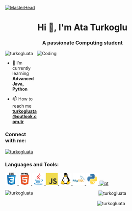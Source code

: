[![MasterHead](https://rerouting.ca/wp-content/uploads/2021/03/Simple-Technology-LinkedIn-Banner.png)](https://github.com/TurkogluAta/)
<h1 align="center">Hi 👋, I'm Ata Turkoglu</h1>
<h3 align="center">A passionate Computing student</h3>
<img align="right" alt="Coding" width="400" height="300" src="https://media.tenor.com/IvyuPtEfzhoAAAAC/matrix.gif">


<p align="left"> <img src="https://komarev.com/ghpvc/?username=turkogluata&label=Profile%20views&color=0e75b6&style=flat" alt="turkogluata" /> </p>

- 🌱 I’m currently learning **Advanced Java, Python**

- 📫 How to reach me **turkogluata@outlook.com.tr**

<h3 align="left">Connect with me:</h3>
<p align="left">
<a href="https://linkedin.com/in/turkogluata" target="blank"><img align="center" src="https://raw.githubusercontent.com/rahuldkjain/github-profile-readme-generator/master/src/images/icons/Social/linked-in-alt.svg" alt="turkogluata" height="30" width="40" /></a>
</p>

<h3 align="left">Languages and Tools:</h3>
<p align="left"> <a href="https://www.w3schools.com/css/" target="_blank" rel="noreferrer"> <img src="https://raw.githubusercontent.com/devicons/devicon/master/icons/css3/css3-original-wordmark.svg" alt="css3" width="40" height="40"/> </a> <a href="https://www.w3.org/html/" target="_blank" rel="noreferrer"> <img src="https://raw.githubusercontent.com/devicons/devicon/master/icons/html5/html5-original-wordmark.svg" alt="html5" width="40" height="40"/> </a> <a href="https://www.java.com" target="_blank" rel="noreferrer"> <img src="https://raw.githubusercontent.com/devicons/devicon/master/icons/java/java-original.svg" alt="java" width="40" height="40"/> </a> <a href="https://developer.mozilla.org/en-US/docs/Web/JavaScript" target="_blank" rel="noreferrer"> <img src="https://raw.githubusercontent.com/devicons/devicon/master/icons/javascript/javascript-original.svg" alt="javascript" width="40" height="40"/> </a> <a href="https://www.linux.org/" target="_blank" rel="noreferrer"> <img src="https://raw.githubusercontent.com/devicons/devicon/master/icons/linux/linux-original.svg" alt="linux" width="40" height="40"/> </a> <a href="https://www.mysql.com/" target="_blank" rel="noreferrer"> <img src="https://raw.githubusercontent.com/devicons/devicon/master/icons/mysql/mysql-original-wordmark.svg" alt="mysql" width="40" height="40"/> </a> <a href="https://www.python.org" target="_blank" rel="noreferrer"> <img src="https://raw.githubusercontent.com/devicons/devicon/master/icons/python/python-original.svg" alt="python" width="40" height="40"/> </a> <a href="https://www.qt.io/" target="_blank" rel="noreferrer"> <img src="https://upload.wikimedia.org/wikipedia/commons/0/0b/Qt_logo_2016.svg" alt="qt" width="40" height="40"/> </a> </p>

<p><img align="left" width="300" height="150" src="https://github-readme-stats.vercel.app/api/top-langs?username=turkogluata&show_icons=true&locale=en&layout=compact" alt="turkogluata" /></p>

<p>&nbsp;<img align="center" width="300" height="150" src="https://github-readme-stats.vercel.app/api?username=turkogluata&show_icons=true&locale=en" alt="turkogluata" /></p>

<p><img align="center" src="https://github-readme-streak-stats.herokuapp.com/?user=turkogluata&" alt="turkogluata" /></p>

